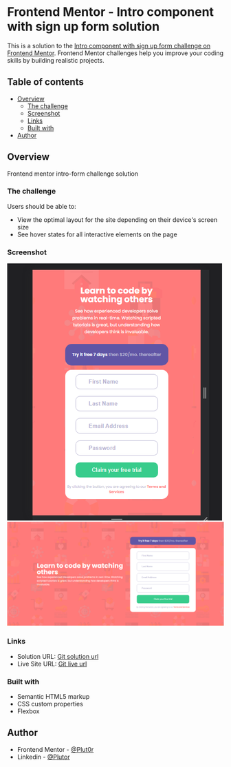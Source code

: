 # Frontend Mentor - Intro component with sign up form solution

This is a solution to the [Intro component with sign up form challenge on Frontend Mentor](https://www.frontendmentor.io/challenges/intro-component-with-signup-form-5cf91bd49edda32581d28fd1). Frontend Mentor challenges help you improve your coding skills by building realistic projects. 

## Table of contents

- [Overview](#overview)
  - [The challenge](#the-challenge)
  - [Screenshot](#screenshot)
  - [Links](#links)
  - [Built with](#built-with)
- [Author](#author)

## Overview

Frontend mentor intro-form challenge solution

### The challenge

Users should be able to:

- View the optimal layout for the site depending on their device's screen size
- See hover states for all interactive elements on the page

### Screenshot

![mobile-preview](./resources/screenshot/intro-form-mobile-preview.png)
![desktop-preview](./resources/screenshot/intro-form-desktop.png)

### Links

- Solution URL: [Git solution url](https://your-solution-url.com)
- Live Site URL: [Git live url](https://your-live-site-url.com)

### Built with

- Semantic HTML5 markup
- CSS custom properties
- Flexbox

## Author

- Frontend Mentor - [@Plut0r](https://www.frontendmentor.io/profile/Plut0r)
- Linkedin - [@Plutor](https://www.linkedin.com/in/plut0r)
